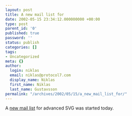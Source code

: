 ```yaml
---
layout: post
title: A new mail list for
date: 2002-05-15 23:34:12.000000000 +00:00
type: post
parent_id: '0'
published: true
password: ''
status: publish
categories: []
tags:
- Uncategorized
meta: {}
author:
  login: niklas
  email: niklas@protocol7.com
  display_name: Niklas
  first_name: Niklas
  last_name: Gustavsson
permalink: "/archives/2002/05/15/a_new_mail_list_for/"
---
```

A [new mail list](http://svg.ilog.fr/mailman/listinfo/svg-coders/) for advanced SVG was started today.

